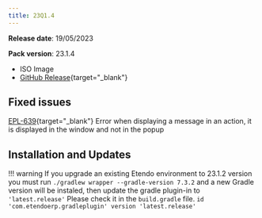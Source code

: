 ```yaml
---
title: 23Q1.4
---
```


**Release date**: 19/05/2023

**Pack version**: 23.1.4

- ISO Image
- [GitHub Release](https://github.com/etendosoftware/etendo_core/releases/tag/23.1.4){target="\_blank"}

## Fixed issues

[EPL-639](https://github.com/etendosoftware/etendo_core/issues/183){target="\_blank"} Error when displaying a message in an action, it is displayed in the window and not in the popup

## Installation and Updates

!!! warning
    If you upgrade an existing Etendo environment to 23.1.2 version you must run `./gradlew wrapper --gradle-version 7.3.2` and a new Gradle version will be instaled, then update the gradle plugin-in to `'latest.release'`
    Please check it in the `build.gradle` file.
    `id 'com.etendoerp.gradleplugin' version 'latest.release'`